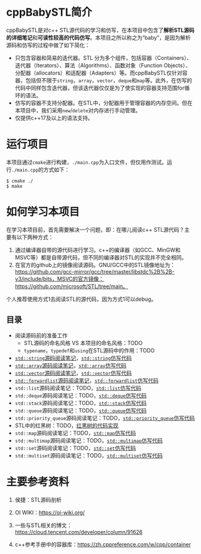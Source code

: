 # cppBabySTL简介

cppBabySTL是对c++ STL源代码的学习和仿写，在本项目中包含了**解析STL源码的详细笔记**和**可读性较高的代码仿写**。本项目之所以称之为“baby”，是因为解析源码和仿写的过程中做了如下简化：

- 只包含容器和简易的迭代器。STL 分为多个组件，包括容器（Containers）、迭代器（Iterators）、算法（Algorithms）、函数对象（Function Objects）、分配器（allocators）和适配器（Adapters）等。而cppBabySTL仅针对容器，包括但不限于`string`，`array`，`vector`，`deque`和`map`等。此外，在仿写的代码中同样包含迭代器，但该迭代器仅仅是为了使实现的容器支持范围for循环的语法。
- 仿写的容器不支持分配器。在STL中，分配器用于管理容器的内存空间。但在本项目中，我们采用`new`/`delete`对内存进行手动管理。
- 仅提供c++17及以上的语法支持。

# 运行项目

本项目通过`cmake`进行构建，`./main.cpp`为入口文件，但仅用作测试。运行`./main.cpp`的方式如下：

```shell
$ cmake ./
$ make
```

# 如何学习本项目

在学习本项目前，首先需要解决一个问题，即：在哪儿阅读c++ STL源代码？主要有以下两种方式：

1. 通过编译器自带的源代码进行学习。c++的编译器（如GCC、MinGW和MSVC等）都是自带源代码，但不同的编译器对STL的实现并不完全相同。
2. 在官方的github上的镜像阅读源码。GNU/GCC中的STL镜像地址为：https://github.com/gcc-mirror/gcc/tree/master/libstdc%2B%2B-v3/include/bits，MSVC的官方镜像：https://github.com/microsoft/STL/tree/main。

个人推荐使用方式1去阅读STL的源代码，因为方式1可以debug。

## 目录

- 阅读源码前的准备工作
  - STL源码的命名风格 VS 本项目的命名风格：TODO
  - `typename`，`typedef`和`using`在STL源码中的作用：TODO
- [`std::string`源码阅读笔记](./docs/string.md)，[`std::string`仿写代码](./src/baby_string.md)
- [`std::array`源码阅读笔记](./docs/array.md)，[`std::array`仿写代码](./src/baby_array.h)
- [`std::vector`源码阅读笔记](./docs/vector.md)，[`std::vector`仿写代码](./src/baby_vector.h)
- [`std::forwardlist`源码阅读笔记](./docs/forwardlist.md)，[`std::forwardlist`仿写代码](./src/baby_forwardlist.h)
- `std::list`源码阅读笔记：TODO，[`std::list`仿写代码](./src/baby_list.h)
- `std::deque`源码阅读笔记：TODO，[`std::deque`仿写代码](./src/baby_deque.h)
- `std::stack`源码阅读笔记：TODO，[`std::stack`仿写代码](./src/baby_stack.h)
- `std::queue`源码阅读笔记：TODO，[`std::queue`仿写代码](./src/baby_queue.h)
- `std::priority_queue`源码阅读笔记：TODO，[`std::priority_queue`仿写代码](./src/baby_priorityqueue.h)
- STL中的红黑树：TODO，[红黑树的代码实现](./src/rb_tree.h)
- `std::map`源码阅读笔记：TODO，[`std::map`仿写代码](./src/baby_map.h)
- `std::multimap`源码阅读笔记：TODO，[`std::multimap`仿写代码](./src/baby_multimap.h)
- `std::set`源码阅读笔记：TODO，[`std::set`仿写代码](./src/baby_set.h)
- `std::multiset`源码阅读笔记：TODO，[`std::multiset`仿写代码](./src/baby_multiset.h)

# 主要参考资料

1. 侯捷：STL源码剖析

2. OI WIKI：https://oi-wiki.org/

3. 一些与STL相关的博文：https://cloud.tencent.com/developer/column/91626
4. c++参考手册中的容器库：https://zh.cppreference.com/w/cpp/container
